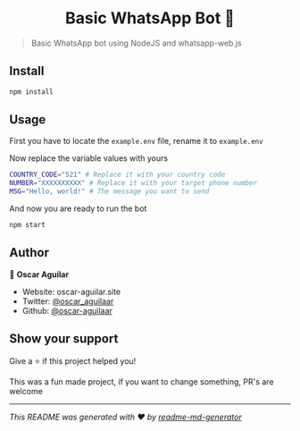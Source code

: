 <h1 align="center">Basic WhatsApp Bot 👋</h1>

> Basic WhatsApp bot using NodeJS and whatsapp-web.js

## Install

```sh
npm install
```

## Usage

First you have to locate the ```example.env``` file, rename it to ```example.env```

Now replace the variable values with yours

```sh
COUNTRY_CODE="521" # Replace it with your country code
NUMBER="XXXXXXXXXX" # Replace it with your target phone number
MSG="Hello, world!" # The message you want to send
```

And now you are ready to run the bot

```sh
npm start
```

## Author

👤 **Oscar Aguilar**

- Website: oscar-aguilar.site
- Twitter: [@oscar_aguilaar](https://twitter.com/oscar_aguilaar)
- Github: [@oscar-aguilaar](https://github.com/oscar-aguilaar)

## Show your support

Give a ⭐️ if this project helped you!

This was a fun made project, if you want to change something, PR's are welcome

---

_This README was generated with ❤️ by [readme-md-generator](https://github.com/kefranabg/readme-md-generator)_
